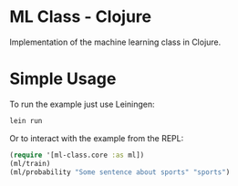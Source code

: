 
# ML Class - Clojure

Implementation of the machine learning class in Clojure.

# Simple Usage

To run the example just use Leiningen:

```bash
lein run
```

Or to interact with the example from the REPL:

```clojure
(require '[ml-class.core :as ml])
(ml/train)
(ml/probability "Some sentence about sports" "sports")
```

